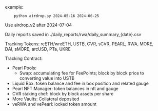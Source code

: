 example: 
```console
    python airdrop.py 2024-05-16 2024-06-25
```

Use airdrop_v2 after 2024-07-04

Daily reports saved in ./daily_reports/rwa/daily_summary_{date}.csv

Tracking Tokens:
    reETH/wreETH, USTB, CVR, sCVR, PEARL, RWA, MORE, DAI, sMORE, arcUSD, PTa, UKRE
  
Tracking Contract:
  - Pearl Pools:
    - Swap: accumulating fee for FeePoints; block by block price to converting value into USTB
  - Liquid Box: token balance and fee in box position and related gauge
  - Pearl NFT Manager: token balances in nft and gauge
  - CVR staking chef: block by block assets per share
  - More Vaults: Collateral deposited
  - veRWA and vePearl: locked token amount
  

